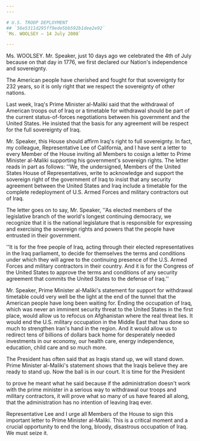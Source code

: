 ```yaml
---
---

# U.S. TROOP DEPLOYMENT
## `56e5311d295ff9ede5bb592b1dee2e92`
`Ms. WOOLSEY — 14 July 2008`

---
```



Ms. WOOLSEY. Mr. Speaker, just 10 days ago we celebrated the 4th of 
July because on that day in 1776, we first declared our Nation's 
independence and sovereignty.

The American people have cherished and fought for that sovereignty 
for 232 years, so it is only right that we respect the sovereignty of 
other nations.

Last week, Iraq's Prime Minister al-Maliki said that the withdrawal 
of American troops out of Iraq or a timetable for withdrawal should be 
part of the current status-of-forces negotiations between his 
government and the United States. He insisted that the basis for any 
agreement will be respect for the full sovereignty of Iraq.

Mr. Speaker, this House should affirm Iraq's right to full 
sovereignty. In fact, my colleague, Representative Lee of California, 
and I have sent a letter to every Member of the House inviting all 
Members to cosign a letter to Prime Minister al-Maliki supporting his 
government's sovereign rights. The letter reads in part as follows: 
''We, the undersigned, Members of the United States House of 
Representatives, write to acknowledge and support the sovereign right 
of the government of Iraq to insist that any security agreement between 
the United States and Iraq include a timetable for the complete 
redeployment of U.S. Armed Forces and military contractors out of Iraq.

The letter goes on to say, Mr. Speaker, ''As elected members of the 
legislative branch of the world's longest continuing democracy, we 
recognize that it is the national legislature that is responsible for 
expressing and exercising the sovereign rights and powers that the 
people have entrusted in their government.

''It is for the free people of Iraq, acting through their elected 
representatives in the Iraq parliament, to decide for themselves the 
terms and conditions under which they will agree to the continuing 
presence of the U.S. Armed Forces and military contractors in their 
country. And it is for the Congress of the United States to approve the 
terms and conditions of any security agreement that commits the United 
States to the defense of Iraq.''

Mr. Speaker, Prime Minister al-Maliki's statement for support for 
withdrawal timetable could very well be the light at the end of the 
tunnel that the American people have long been waiting for. Ending the 
occupation of Iraq, which was never an imminent security threat to the 
United States in the first place, would allow us to refocus on 
Afghanistan where the real threat lies. It would end the U.S. military 
occupation in the Middle East that has done so much to strengthen 
Iran's hand in the region. And it would allow us to redirect tens of 
billions of dollars back home for desperately needed investments in our 
economy, our health care, energy independence, education, child care 
and so much more.

The President has often said that as Iraqis stand up, we will stand 
down. Prime Minister al-Maliki's statement shows that the Iraqis 
believe they are ready to stand up. Now the ball is in our court. It is 
time for the President


to prove he meant what he said because if the administration doesn't 
work with the prime minister in a serious way to withdrawal our troops 
and military contractors, it will prove what so many of us have feared 
all along, that the administration has no intention of leaving Iraq 
ever.

Representative Lee and I urge all Members of the House to sign this 
important letter to Prime Minister al-Maliki. This is a critical moment 
and a crucial opportunity to end the long, bloody, disastrous 
occupation of Iraq. We must seize it.
